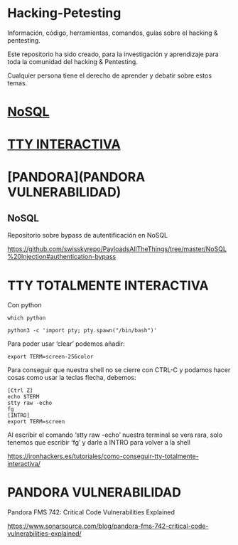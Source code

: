# Hacking-Petesting
Información, código, herramientas, comandos, guías sobre el hacking &amp; pentesting.

Este repositorio ha sido creado, para la investigación y aprendizaje para toda la comunidad del hacking & Pentesting.

Cualquier persona tiene el derecho de aprender y debatir sobre estos temas.

# [NoSQL](NoSQL)
# [TTY INTERACTIVA](https://github.com/D4l1-web/Hacking-Petesting/blob/main/README.md#tty-totalmente-interactiva)
# [PANDORA](PANDORA VULNERABILIDAD)

## NoSQL

Repositorio sobre bypass de autentificación en NoSQL

https://github.com/swisskyrepo/PayloadsAllTheThings/tree/master/NoSQL%20Injection#authentication-bypass

# TTY TOTALMENTE INTERACTIVA

Con python 
```
which python
```
```
python3 -c 'import pty; pty.spawn("/bin/bash")'
```
Para poder usar ‘clear’ podemos añadir:
```	
export TERM=screen-256color
```
Para conseguir que nuestra shell no se cierre con CTRL-C y podamos hacer cosas como usar la teclas flecha, debemos:
```
[Ctrl Z]
echo $TERM
stty raw -echo
fg
[INTRO]
export TERM=screen
```
Al escribir el comando ‘stty raw -echo’ nuestra terminal se vera rara, solo tenemos que escribir ‘fg’ y darle a INTRO para volver a la shell

https://ironhackers.es/tutoriales/como-conseguir-tty-totalmente-interactiva/

# PANDORA VULNERABILIDAD

Pandora FMS 742: Critical Code Vulnerabilities Explained

https://www.sonarsource.com/blog/pandora-fms-742-critical-code-vulnerabilities-explained/
